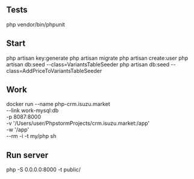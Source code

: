 ## Tests
php vendor/bin/phpunit

## Start
php artisan key:generate
php artisan migrate
php artisan create:user
php artisan db:seed --class=VariantsTableSeeder
php artisan db:seed --class=AddPriceToVariantsTableSeeder

## Work
docker run --name php-crm.isuzu.market \
    --link  work-mysql:db \
    -p 8087:8000  \
    -v '/Users/user/PhpstormProjects/crm.isuzu.market:/app' \
    -w '/app' \
    --rm -i -t my/php sh

## Run server
php -S 0.0.0.0:8000 -t public/